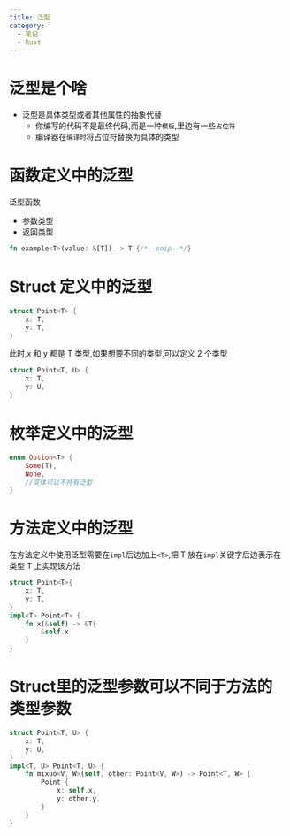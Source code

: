 ```yaml
---
title: 泛型
category:
  - 笔记
  - Rust
---
```


# 泛型是个啥

- 泛型是具体类型或者其他属性的抽象代替
  - 你编写的代码不是最终代码,而是一种`模板`,里边有一些`占位符`
  - 编译器在`编译时`将占位符替换为具体的类型

# 函数定义中的泛型

泛型函数

- 参数类型
- 返回类型

```rust
fn example<T>(value: &[T]) -> T {/*--snip--*/}
```

# Struct 定义中的泛型

```rust
struct Point<T> {
    x: T,
    y: T,
}
```

此时,x 和 y 都是 T 类型,如果想要不同的类型,可以定义 2 个类型

```rust
struct Point<T, U> {
    x: T,
    y: U,
}
```

# 枚举定义中的泛型

```rust
enum Option<T> {
    Some(T),
    None,
    //变体可以不持有泛型
}
```

# 方法定义中的泛型

在方法定义中使用泛型需要在`impl`后边加上`<T>`,把 T 放在`impl`关键字后边表示在类型 T 上实现该方法

```rust
struct Point<T>{
    x: T,
    y: T,
}
impl<T> Point<T> {
    fn x(&self) -> &T{
        &self.x
    }
}
```

# Struct里的泛型参数可以不同于方法的类型参数
```rust
struct Point<T, U> {
    x: T,
    y: U,
}
impl<T, U> Point<T, U> {
    fn mixuo<V, W>(self, other: Point<V, W>) -> Point<T, W> {
        Point {
            x: self.x,
            y: other.y,
        }
    }
}
```